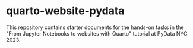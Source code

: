 # quarto-website-pydata

This repository contains starter documents for the hands-on tasks in the "From Jupyter Notebooks to websites with Quarto" tutorial at PyData NYC 2023.